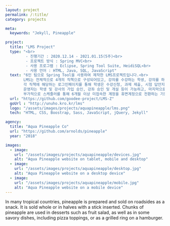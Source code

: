 ```yaml
---
layout: project
permalink: /:title/
category: projects

meta:
  keywords: "Jekyll, Pineapple"

project:
  title: "LMS Project"
  type: "<br>
         - 진행기간 : 2020.12.14 - 2021.01.15(5주)<br>
         - 프로젝트 방식 : Spring MVC<br>
         - 사용 프로그램 : Eclipse, Spring Tool Suite, HeidiSQL<br>
         - 사용 언어 : HTML, Java, SQL, JavaScript"
  text: "6인 팀으로 Spring Tool을 사용하여 제작한 LMS프로젝트입니다.<br>
        LMS는 전체적으로 4개의 직책으로 구성되어있고, 강의를 수강하는 학생, 강의를 하는 강사, 전체적으로 관리하는 운영자, 운영자를 관리하는 관리자로 이루어져 있습니다.<br>
        각 직책에 해당하는 로그인페이지를 통해 학생은 수강신청, 과제 제출, 시험 답안지 제출 등이 가능하고, 강사는 강의계획, 과제 및 시험 출제, 자료 업로드 등이 가능합니다.<br>
        운영자는 학생 및 강사의 가입 승인, 강좌 승인 및 개설 등이 가능하고, 마지막으로 관리자는 운영자의 가입 승인이 가능합니다.<br>
        부가적으로 스케줄러를 통해 6개월 이상 미접속한 계정을 휴면계정으로 전환하는 기능, filter를 통해 중복로그인 방지 기능을 추가하였습니다."
  url: "https://github.com/goodee-project/LMS-Z"
  goUrl : "http://unuho.kro.kr/lms"
  logo: "/assets/images/projects/aquapineapple/lms.png"
  tech: "HTML, CSS, Boostrap, Sass, JavaScript, jQuery, Jekyll"

agency:
  title: "Aqua Pineapple Co"
  url: "https://github.com/arnolds/pineapple"
  year: "2018"

images:
  - image:
    url: "/assets/images/projects/aquapineapple/devices.jpg"
    alt: "Aqua Pineapple website on tablet, mobile and desktop"
  - image:
    url: "/assets/images/projects/aquapineapple/desktop.jpg"
    alt: "Aqua Pineapple website on a desktop device"
  - image:
    url: "/assets/images/projects/aquapineapple/mobile.jpg"
    alt: "Aqua Pineapple website on a mobile device"
---
```

<p>In many tropical countries, pineapple is prepared and sold on roadsides as a snack. It is sold whole or in halves with a stick inserted. Chunks of pineapple are used in desserts such as fruit salad, as well as in some savory dishes, including pizza toppings, or as a grilled ring on a hamburger.</p>
